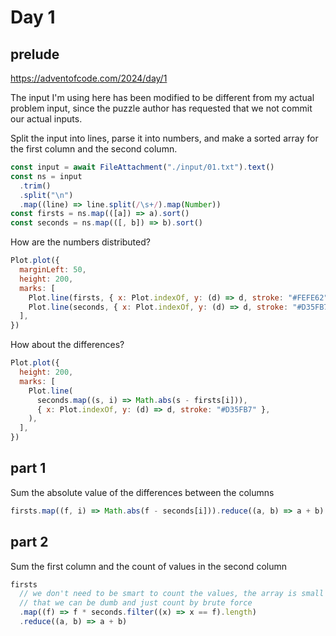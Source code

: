 # Day 1

## prelude

https://adventofcode.com/2024/day/1

The input I'm using here has been modified to be different from my actual problem input, since the puzzle author has requested that we not commit our actual inputs.

Split the input into lines, parse it into numbers, and make a sorted array for the first column and the second column.

```js echo
const input = await FileAttachment("./input/01.txt").text()
const ns = input
  .trim()
  .split("\n")
  .map((line) => line.split(/\s+/).map(Number))
const firsts = ns.map(([a]) => a).sort()
const seconds = ns.map(([, b]) => b).sort()
```

How are the numbers distributed?

```js
Plot.plot({
  marginLeft: 50,
  height: 200,
  marks: [
    Plot.line(firsts, { x: Plot.indexOf, y: (d) => d, stroke: "#FEFE62" }),
    Plot.line(seconds, { x: Plot.indexOf, y: (d) => d, stroke: "#D35FB7" }),
  ],
})
```

How about the differences?

```js
Plot.plot({
  height: 200,
  marks: [
    Plot.line(
      seconds.map((s, i) => Math.abs(s - firsts[i])),
      { x: Plot.indexOf, y: (d) => d, stroke: "#D35FB7" },
    ),
  ],
})
```

## part 1

Sum the absolute value of the differences between the columns

```js echo
firsts.map((f, i) => Math.abs(f - seconds[i])).reduce((a, b) => a + b)
```

## part 2

Sum the first column and the count of values in the second column

```js echo
firsts
  // we don't need to be smart to count the values, the array is small enough
  // that we can be dumb and just count by brute force
  .map((f) => f * seconds.filter((x) => x == f).length)
  .reduce((a, b) => a + b)
```
